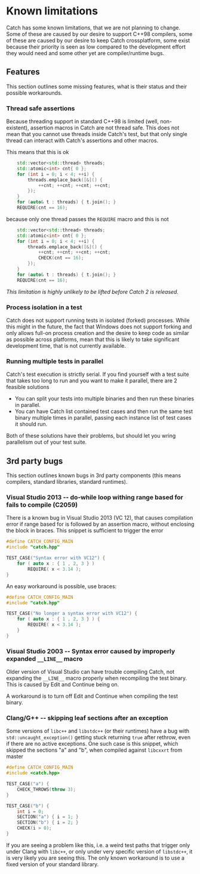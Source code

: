 # Known limitations

Catch has some known limitations, that we are not planning to change. Some of these are caused by our desire to support C++98 compilers, some of these are caused by our desire to keep Catch crossplatform, some exist because their priority is seen as low compared to the development effort they would need and some other yet are compiler/runtime bugs.

## Features
This section outlines some missing features, what is their status and their possible workarounds.

### Thread safe assertions
Because threading support in standard C++98 is limited (well, non-existent), assertion macros in Catch are not thread safe. This does not mean that you cannot use threads inside Catch's test, but that only single thread can interact with Catch's assertions and other macros.

This means that this is ok
```cpp
    std::vector<std::thread> threads;
    std::atomic<int> cnt{ 0 };
    for (int i = 0; i < 4; ++i) {
        threads.emplace_back([&]() {
            ++cnt; ++cnt; ++cnt; ++cnt;
        });
    }
    for (auto& t : threads) { t.join(); }
    REQUIRE(cnt == 16);
```
because only one thread passes the `REQUIRE` macro and this is not
```cpp
    std::vector<std::thread> threads;
    std::atomic<int> cnt{ 0 };
    for (int i = 0; i < 4; ++i) {
        threads.emplace_back([&]() {
            ++cnt; ++cnt; ++cnt; ++cnt;
            CHECK(cnt == 16);
        });
    }
    for (auto& t : threads) { t.join(); }
    REQUIRE(cnt == 16);
```


_This limitation is highly unlikely to be lifted before Catch 2 is released._

### Process isolation in a test
Catch does not support running tests in isolated (forked) processes. While this might in the future, the fact that Windows does not support forking and only allows full-on process creation and the desire to keep code as similar as possible across platforms, mean that this is likely to take significant development time, that is not currently available.

### Running multiple tests in parallel
Catch's test execution is strictly serial. If you find yourself with a test suite that takes too long to run and you want to make it parallel, there are 2 feasible solutions
 * You can split your tests into multiple binaries and then run these binaries in parallel.
 * You can have Catch list contained test cases and then run the same test binary multiple times in parallel, passing each instance list of test cases it should run.

Both of these solutions have their problems, but should let you wring parallelism out of your test suite.

## 3rd party bugs
This section outlines known bugs in 3rd party components (this means compilers, standard libraries, standard runtimes).

### Visual Studio 2013 -- do-while loop withing range based for fails to compile (C2059)
There is a known bug in Visual Studio 2013 (VC 12), that causes compilation error if range based for is followed by an assertion macro, without enclosing the block in braces. This snippet is sufficient to trigger the error
```cpp
#define CATCH_CONFIG_MAIN
#include "catch.hpp"

TEST_CASE("Syntax error with VC12") {
    for ( auto x : { 1 , 2, 3 } )
        REQUIRE( x < 3.14 );
}
```
An easy workaround is possible, use braces:
```cpp
#define CATCH_CONFIG_MAIN
#include "catch.hpp"

TEST_CASE("No longer a syntax error with VC12") {
    for ( auto x : { 1 , 2, 3 } ) {
        REQUIRE( x < 3.14 );
    }
}
```

### Visual Studio 2003 -- Syntax error caused by improperly expanded `__LINE__` macro
Older version of Visual Studio can have trouble compiling Catch, not expanding the `__LINE__` macro properly when recompiling the test binary. This is caused by Edit and Continue being on.

A workaround is to turn off Edit and Continue when compiling the test binary.

### Clang/G++ -- skipping leaf sections after an exception
Some versions of `libc++` and `libstdc++` (or their runtimes) have a bug with `std::uncaught_exception()` getting stuck returning `true` after rethrow, even if there are no active exceptions. One such case is this snippet, which skipped the sections "a" and "b", when compiled against `libcxxrt` from master
```cpp
#define CATCH_CONFIG_MAIN
#include <catch.hpp>

TEST_CASE("a") {
    CHECK_THROWS(throw 3);
}

TEST_CASE("b") {
    int i = 0;
    SECTION("a") { i = 1; }
    SECTION("b") { i = 2; }
    CHECK(i > 0);
}
```

If you are seeing a problem like this, i.e. a weird test paths that trigger only under Clang with `libc++`, or only under very specific version of `libstdc++`, it is very likely you are seeing this. The only known workaround is to use a fixed version of your standard library.
